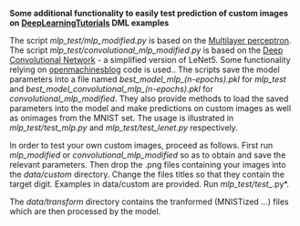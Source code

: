 **Some additional functionality to easily test prediction of custom images on [DeepLearningTutorials](http://deeplearning.net/tutorial/) DML examples**

The script *mlp_test/mlp_modified.py* is based on the [Multilayer perceptron](https://github.com/lisa-lab/DeepLearningTutorials/blob/master/code/mlp.py).
The script *mlp_test/convolutional_mlp_modified.py* is based on the [Deep Convolutional Network](https://github.com/lisa-lab/DeepLearningTutorials/blob/master/code/convolutional_mlp.py) - a simplified version of LeNet5.
Some functionality relying on [openmachinesblog](https://github.com/openmachinesblog/tensorflow-mnist/blob/master/mnist.py) code is used..
The scripts save the model parameters into a file named *best_model_mlp_(n-epochs).pkl* for *mlp_test* and *best_model_convolutional_mlp_(n-epochs).pkl* for *convolutional_mlp_modified*.
They also provide methods to load the saved parameters into the model and make predictions on custom images as well as onimages from the MNIST set.
The usage is illustrated in *mlp_test/test_mlp.py* and *mlp_test/test_lenet.py* respectively.

In order to test your own custom images, proceed as follows.
First run *mlp_modified* or *convolutional_mlp_modified* so as to obtain and save the relevant parameters.
Then drop the .png files containing your images into the *data/custom* directory.
Change the files titles so that they contain the target digit. Examples in data/custom are provided.
Run *mlp_test/test_*.py*.

The *data/transform* directory contains the tranformed (MNISTized ...) files which are then processed by the model.